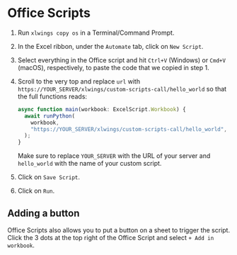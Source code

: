 # Office Scripts

1. Run `xlwings copy os` in a Terminal/Command Prompt.
2. In the Excel ribbon, under the `Automate` tab, click on `New Script`.
3. Select everything in the Office script and hit `Ctrl+V` (Windows) or `Cmd+V` (macOS), respectively, to paste the code that we copied in step 1.
4. Scroll to the very top and replace `url` with `https://YOUR_SERVER/xlwings/custom-scripts-call/hello_world` so that the full functions reads:

   ```ts
   async function main(workbook: ExcelScript.Workbook) {
     await runPython(
       workbook,
       "https://YOUR_SERVER/xlwings/custom-scripts-call/hello_world",
     );
   }
   ```

   Make sure to replace `YOUR_SERVER` with the URL of your server and `hello_world` with the name of your custom script.

5. Click on `Save Script`.
6. Click on `Run`.

## Adding a button

Office Scripts also allows you to put a button on a sheet to trigger the script. Click the 3 dots at the top right of the Office Script and select `+ Add in workbook`.
